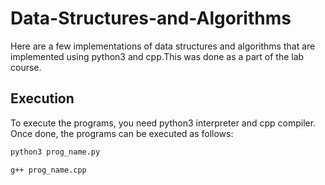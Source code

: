 # Data-Structures-and-Algorithms
Here are a few implementations of data structures and algorithms that are implemented using python3 and cpp.This was done as a part of the lab course.
## Execution
To execute the programs, you need python3 interpreter and cpp compiler. Once done, the programs can be executed as follows:
```bash
python3 prog_name.py
```
```bash
g++ prog_name.cpp
```
 
